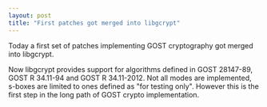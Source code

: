 ```yaml
---
layout: post
title: "First patches got merged into libgcrypt"
---
```


Today a first set of patches implementing GOST cryptography got merged into libgcrypt.

Now libgcrypt provides support for algorithms defined in GOST 28147-89,
GOST R 34.11-94 and GOST R 34.11-2012. Not all modes are implemented, s-boxes are limited to ones
defined as "for testing only". However this is the first step in the long path of GOST crypto implementation.
